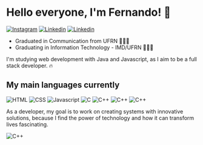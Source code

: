 # Hello everyone, I'm Fernando! 👋

[![Instagram](https://img.shields.io/badge/Instagram-E4405F?style=for-the-badge&logo=instagram&logoColor=white)](https://www.instagram.com/nandosannn) [![Linkedin](https://img.shields.io/badge/LinkedIn-0077B5?style=for-the-badge&logo=linkedin&logoColor=white)](https://www.linkedin.com/in/fernandosantosdeveloper/) [![Linkedin](https://img.shields.io/badge/Behance-0054F7?style=for-the-badge&logo=behance&logoColor=white)](https://www.behance.net/silvafernando)



- Graduated in Communication from UFRN 🧑🏻‍🎓<br>
- Graduating in Information Technology - IMD/UFRN 👨🏻‍💻


I'm studying web development with Java and Javascript, as I aim to be a full stack developer. 🔥


## My main languages currently



![HTML](https://img.shields.io/badge/HTML-239120?style=for-the-badge&logo=html5&logoColor=white) ![CSS](https://img.shields.io/badge/CSS-239120?&style=for-the-badge&logo=css3&logoColor=white) ![Javascript](https://img.shields.io/badge/JavaScript-F7DF1E?style=for-the-badge&logo=javascript&logoColor=black) ![C](https://img.shields.io/badge/C-00599C?style=for-the-badge&logo=c&logoColor=white) ![C++](https://img.shields.io/badge/C%2B%2B-00599C?style=for-the-badge&logo=c%2B%2B&logoColor=white) ![C++](https://img.shields.io/badge/Java-ED8B00?style=for-the-badge&logo=openjdk&logoColor=white) ![C++](https://img.shields.io/badge/Python-3776AB?style=for-the-badge&logo=python&logoColor=white)

As a developer, my goal is to work on creating systems with innovative solutions, because I find the power of technology and how it can transform lives fascinating.

![C++](https://i.pinimg.com/originals/73/c4/0c/73c40c53d18b23c945655015cda561aa.gif)






